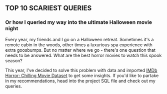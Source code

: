 ## TOP 10 SCARIEST QUERIES
### Or how I queried my way into the ultimate Halloween movie night

Every year, my friends and I go on a Halloween retreat. Sometimes it's a remote cabin in the woods, other times a luxurious spa experience with extra goosbumps. But no matter where we go - there's one question that needs to be answered. What are the best horror movies to watch this spook season?

This year, I've decided to solve this problem with data and imported [IMDb Horror: Chilling Movie Dataset](https://www.kaggle.com/datasets/shreyanshverma27/imdb-horror-chilling-movie-dataset/data) to get some insights. If you'd like to partake in my recommendations, head into the project SQL file and check out my queries.

